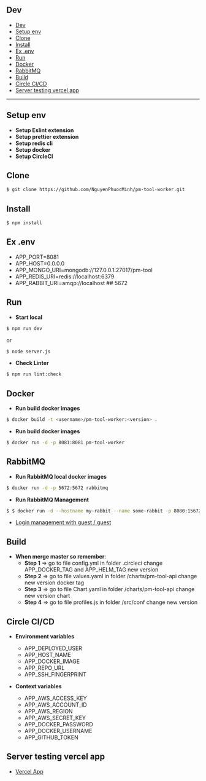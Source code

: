 ## Dev

- [Dev](#dev)
- [Setup env](#setup-env)
- [Clone](#clone)
- [Install](#install)
- [Ex .env](#ex-env)
- [Run](#run)
- [Docker](#docker)
- [RabbitMQ](#rabbitmq)
- [Build](#build)
- [Circle CI/CD](#circle-cicd)
- [Server testing vercel app](#server-testing-vercel-app)

---

## Setup env

- **Setup Eslint extension**
- **Setup prettier extension**
- **Setup redis cli**
- **Setup docker**
- **Setup CircleCI**

## Clone

```sh
$ git clone https://github.com/NguyenPhuocMinh/pm-tool-worker.git
```

## Install

```sh
$ npm install
```

## Ex .env

- APP_PORT=8081
- APP_HOST=0.0.0.0
- APP_MONGO_URI=mongodb://127.0.0.1:27017/pm-tool
- APP_REDIS_URI=redis://localhost:6379
- APP_RABBIT_URI=amqp://localhost ## 5672

## Run

- **Start local**

```sh
$ npm run dev
```

or

```sh
$ node server.js
```

- **Check Linter**

```sh
$ npm run lint:check
```

## Docker

- **Run build docker images**

```sh
$ docker build -t <username>/pm-tool-worker:<version> .
```

- **Run build docker images**

```sh
$ docker run -d -p 8081:8081 pm-tool-worker
```

## RabbitMQ

- **Run RabbitMQ local docker images**

```sh
$ docker run -d -p 5672:5672 rabbitmq
```

- **Run RabbitMQ Management**

```sh
$ $ docker run -d --hostname my-rabbit --name some-rabbit -p 8080:15672 rabbitmq:3-management
```

- [Login management with guest / guest](https://localhost:8080)

## Build

- **When merge master so remember**:
  - **Step 1** => go to file config.yml in folder .circleci change APP_DOCKER_TAG and APP_HELM_TAG new version
  - **Step 2** => go to file values.yaml in folder /charts/pm-tool-api change new version docker tag
  - **Step 3** => go to file Chart.yaml in folder /charts/pm-tool-api change new version chart
  - **Step 4** => go to file profiles.js in folder /src/conf change new version

## Circle CI/CD

- **Environment variables**

  - APP_DEPLOYED_USER
  - APP_HOST_NAME
  - APP_DOCKER_IMAGE
  - APP_REPO_URL
  - APP_SSH_FINGERPRINT

- **Context variables**

  - APP_AWS_ACCESS_KEY
  - APP_AWS_ACCOUNT_ID
  - APP_AWS_REGION
  - APP_AWS_SECRET_KEY
  - APP_DOCKER_PASSWORD
  - APP_DOCKER_USERNAME
  - APP_GITHUB_TOKEN

## Server testing vercel app

- [Vercel App](https://pm-tool-worker.vercel.app/)
